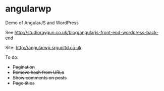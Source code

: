 angularwp
=========

Demo of AngularJS and WordPress

See http://studioraygun.co.uk/blog/angularjs-front-end-wordpress-back-end

Site: http://angularwp.srgunltd.co.uk


To do:

* <s>Pagination</s>
* <s>Remove hash from URLs</s>
* <s>Show comments on posts</s>
* <s>Page titles</s>